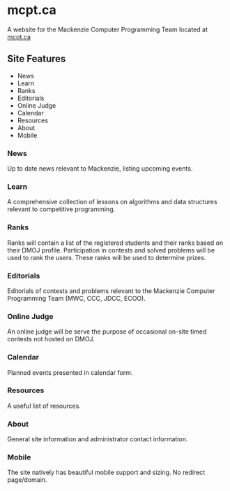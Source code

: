 # mcpt.ca
A website for the Mackenzie Computer Programming Team located at [mcpt.ca](http://mcpt.ca)

## Site Features

- News
- Learn
- Ranks
- Editorials
- Online Judge
- Calendar
- Resources
- About
- Mobile

### News

Up to date news relevant to Mackenzie, listing upcoming events. 

### Learn

A comprehensive collection of lessons on algorithms and data structures relevant to competitive programming. 

### Ranks

Ranks will contain a list of the registered students and their ranks based on their DMOJ profile. Participation in contests and solved problems will be used to rank the users. These ranks will be used to determine prizes. 

### Editorials

Editorials of contests and problems relevant to the Mackenzie Computer Programming Team (MWC, CCC, JDCC, ECOO). 

### Online Judge

An online judge will be serve the purpose of occasional on-site timed contests not hosted on DMOJ. 

### Calendar

Planned events presented in calendar form. 

### Resources

A useful list of resources.

### About

General site information and administrator contact information.  

### Mobile

The site natively has beautiful mobile support and sizing. No redirect page/domain. 
